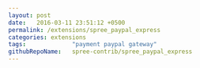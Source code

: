 ```yaml
---
layout: post
date:   2016-03-11 23:51:12 +0500
permalink: /extensions/spree_paypal_express
categories: extensions
tags:             "payment paypal gateway"
githubRepoName:   spree-contrib/spree_paypal_express
---
```

